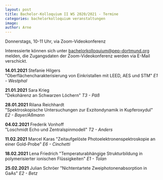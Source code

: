 ```yaml
---
layout: post
title: Bachelor-Kolloquium II WS 2020/2021 - Termine
categories: bachelorkolloquium veranstaltungen
image:
author: Arne
---
```

Donnerstags, 10-11 Uhr, via Zoom-Videokonferenz

Interessierte können sich unter bachelorkolloquium@pep-dortmund.org melden,
die Zugangsdaten der Zoom-Videokonferenz werden via E-Mail verschickt.


**14.01.2021** 	Stefanie Hilgers  
"Oberflächencharakterisierung von Einkristallen mit LEED, AES und STM"
*E1 - Westphal*

**21.01.2021** 	Sara Krieg  
"Dekohärenz an Schwarzen Löchern"
*T3 - Päß*

**28.01.2021** 	Rilana Reichhardt  
"Spektroskopische Untersuchungen zur Exzitondynamik in Kupferoxydul"
*E2 - Bayer/Aßmann*

**04.02.2021** 	Frederik Vonhoff  
"Loschmidt Echo und Zentralspinmodell"
*T2 - Anders*

**11.02.2021** 	Marcel Karas
"Zeitaufgelöste Photoelektronenspektroskopie an einer Gold-Probe"
*E6 - Cinchetti*

**18.02.2021** 	Lena Friedrich
"Temperaturabhängige Strukturbildung in polymerisierter ionischen Flüssigkeiten"
*E1 - Tolan*

**25.02.2021** 	Julian Schröer
"Nichtentartete Zweiphotonenabsorption in GaAs"
*E2 - Betz*
